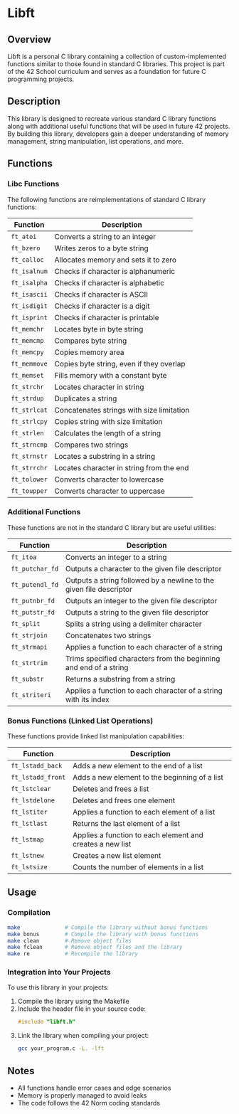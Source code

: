 # Libft

## Overview
Libft is a personal C library containing a collection of custom-implemented functions similar to those found in standard C libraries. This project is part of the 42 School curriculum and serves as a foundation for future C programming projects.

## Description
This library is designed to recreate various standard C library functions along with additional useful functions that will be used in future 42 projects. By building this library, developers gain a deeper understanding of memory management, string manipulation, list operations, and more.

## Functions

### Libc Functions
The following functions are reimplementations of standard C library functions:

| Function | Description |
| --- | --- |
| `ft_atoi` | Converts a string to an integer |
| `ft_bzero` | Writes zeros to a byte string |
| `ft_calloc` | Allocates memory and sets it to zero |
| `ft_isalnum` | Checks if character is alphanumeric |
| `ft_isalpha` | Checks if character is alphabetic |
| `ft_isascii` | Checks if character is ASCII |
| `ft_isdigit` | Checks if character is a digit |
| `ft_isprint` | Checks if character is printable |
| `ft_memchr` | Locates byte in byte string |
| `ft_memcmp` | Compares byte string |
| `ft_memcpy` | Copies memory area |
| `ft_memmove` | Copies byte string, even if they overlap |
| `ft_memset` | Fills memory with a constant byte |
| `ft_strchr` | Locates character in string |
| `ft_strdup` | Duplicates a string |
| `ft_strlcat` | Concatenates strings with size limitation |
| `ft_strlcpy` | Copies string with size limitation |
| `ft_strlen` | Calculates the length of a string |
| `ft_strncmp` | Compares two strings |
| `ft_strnstr` | Locates a substring in a string |
| `ft_strrchr` | Locates character in string from the end |
| `ft_tolower` | Converts character to lowercase |
| `ft_toupper` | Converts character to uppercase |

### Additional Functions
These functions are not in the standard C library but are useful utilities:

| Function | Description |
| --- | --- |
| `ft_itoa` | Converts an integer to a string |
| `ft_putchar_fd` | Outputs a character to the given file descriptor |
| `ft_putendl_fd` | Outputs a string followed by a newline to the given file descriptor |
| `ft_putnbr_fd` | Outputs an integer to the given file descriptor |
| `ft_putstr_fd` | Outputs a string to the given file descriptor |
| `ft_split` | Splits a string using a delimiter character |
| `ft_strjoin` | Concatenates two strings |
| `ft_strmapi` | Applies a function to each character of a string |
| `ft_strtrim` | Trims specified characters from the beginning and end of a string |
| `ft_substr` | Returns a substring from a string |
| `ft_striteri` | Applies a function to each character of a string with its index |

### Bonus Functions (Linked List Operations)
These functions provide linked list manipulation capabilities:

| Function | Description |
| --- | --- |
| `ft_lstadd_back` | Adds a new element to the end of a list |
| `ft_lstadd_front` | Adds a new element to the beginning of a list |
| `ft_lstclear` | Deletes and frees a list |
| `ft_lstdelone` | Deletes and frees one element |
| `ft_lstiter` | Applies a function to each element of a list |
| `ft_lstlast` | Returns the last element of a list |
| `ft_lstmap` | Applies a function to each element and creates a new list |
| `ft_lstnew` | Creates a new list element |
| `ft_lstsize` | Counts the number of elements in a list |

## Usage

### Compilation
```bash
make              # Compile the library without bonus functions
make bonus        # Compile the library with bonus functions
make clean        # Remove object files
make fclean       # Remove object files and the library
make re           # Recompile the library
```

### Integration into Your Projects
To use this library in your projects:

1. Compile the library using the Makefile
2. Include the header file in your source code:
   ```c
   #include "libft.h"
   ```
3. Link the library when compiling your project:
   ```bash
   gcc your_program.c -L. -lft
   ```

## Notes
- All functions handle error cases and edge scenarios
- Memory is properly managed to avoid leaks
- The code follows the 42 Norm coding standards
